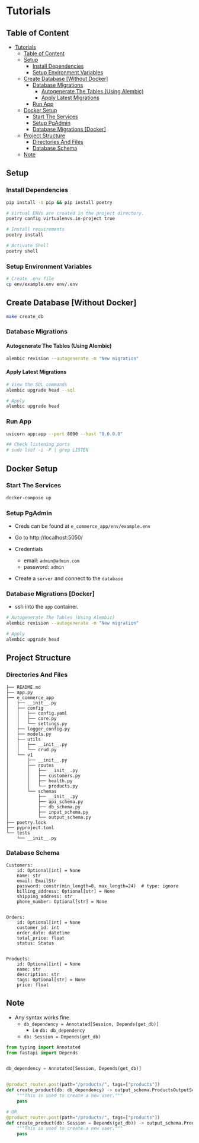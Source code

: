 # Tutorials

## Table of Content

- [Tutorials](#tutorials)
  - [Table of Content](#table-of-content)
  - [Setup](#setup)
    - [Install Dependencies](#install-dependencies)
    - [Setup Environment Variables](#setup-environment-variables)
  - [Create Database \[Without Docker\]](#create-database-without-docker)
    - [Database Migrations](#database-migrations)
      - [Autogenerate The Tables (Using Alembic)](#autogenerate-the-tables-using-alembic)
      - [Apply Latest Migrations](#apply-latest-migrations)
    - [Run App](#run-app)
  - [Docker Setup](#docker-setup)
    - [Start The Services](#start-the-services)
    - [Setup PgAdmin](#setup-pgadmin)
    - [Database Migrations \[Docker\]](#database-migrations-docker)
  - [Project Structure](#project-structure)
    - [Directories And Files](#directories-and-files)
    - [Database Schema](#database-schema)
  - [Note](#note)

## Setup

### Install Dependencies

```sh
pip install -U pip && pip install poetry

# Virtual ENVs are created in the project directory.
poetry config virtualenvs.in-project true

# Install requirements
poetry install

# Activate Shell
poetry shell
```

### Setup Environment Variables

```sh
# Create .env file
cp env/example.env env/.env
```

## Create Database [Without Docker]

```sh
make create_db
```

### Database Migrations

#### Autogenerate The Tables (Using Alembic)

```sh
alembic revision --autogenerate -m "New migration"
```

#### Apply Latest Migrations

```sh
# View the SQL commands
alembic upgrade head --sql

# Apply
alembic upgrade head
```

### Run App

```sh
uvicorn app:app --port 8000 --host "0.0.0.0"

## Check listening ports
# sudo lsof -i -P | grep LISTEN
```

## Docker Setup

### Start The Services

```sh
docker-compose up
```

### Setup PgAdmin

- Creds can be found at `e_commerce_app/env/example.env`

- Go to http://localhost:5050/

- Credentials
  - email: `admin@admin.com`
  - password: `admin`

- Create a `server` and connect to the `database`

### Database Migrations [Docker]

- ssh into the `app` container.

```sh
# Autogenerate The Tables (Using Alembic)
alembic revision --autogenerate -m "New migration"

# Apply
alembic upgrade head
```

## Project Structure

### Directories And Files

```text
├── README.md
├── app.py
├── e_commerce_app
│   ├── __init__.py
│   ├── config
│   │   ├── config.yaml
│   │   ├── core.py
│   │   └── settings.py
│   ├── logger_config.py
│   ├── models.py
│   ├── utils
│   │   ├── __init__.py
│   │   └── crud.py
│   └── v1
│       ├── __init__.py
│       ├── routes
│       │   ├── __init__.py
│       │   ├── customers.py
│       │   ├── health.py
│       │   └── products.py
│       └── schemas
│           ├── __init__.py
│           ├── api_schema.py
│           ├── db_schema.py
│           ├── input_schema.py
│           └── output_schema.py
├── poetry.lock
├── pyproject.toml
└── tests
    └── __init__.py
```

### Database Schema

```text
Customers:
    id: Optional[int] = None
    name: str
    email: EmailStr
    password: constr(min_length=8, max_length=24)  # type: ignore
    billing_address: Optional[str] = None
    shipping_address: str
    phone_number: Optional[str] = None


Orders:
    id: Optional[int] = None
    customer_id: int
    order_date: datetime
    total_price: float
    status: Status


Products:
    id: Optional[int] = None
    name: str
    description: str
    tags: Optional[str] = None
    price: float
```

## Note

- Any syntax works fine.
  - `db_dependency = Annotated[Session, Depends(get_db)]`
    - i.e `db: db_dependency`
  - `db: Session = Depends(get_db)`

```python
from typing import Annotated
from fastapi import Depends


db_dependency = Annotated[Session, Depends(get_db)]


@product_router.post(path="/products/", tags=["products"])
def create_product(db: db_dependency) -> output_schema.ProductsOutputSchema:
    """This is used to create a new user."""
    pass

# OR
@product_router.post(path="/products/", tags=["products"])
def create_product(db: Session = Depends(get_db)) -> output_schema.ProductsOutputSchema:
    """This is used to create a new user."""
    pass
```
